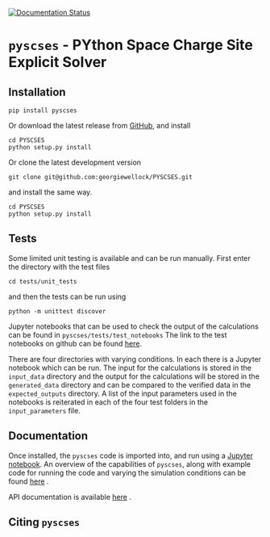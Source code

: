 [![Documentation Status](https://readthedocs.org/projects/gwpb/badge/?version=latest)](https://gwpb.readthedocs.io/en/latest/?badge=latest)

# `pyscses` - PYthon Space Charge Site Explicit Solver

## Installation

```
pip install pyscses
```

Or download the latest release from [GitHub](https://github.com/georgiewellock/PYSCSES/releases), and install
```
cd PYSCSES
python setup.py install
```

Or clone the latest development version
```
git clone git@github.com:georgiewellock/PYSCSES.git
```
and install the same way.
```
cd PYSCSES
python setup.py install 
```
## Tests

Some limited unit testing is available and can be run manually. First enter the directory with the test files
```
cd tests/unit_tests
```
and then the tests can be run using
```
python -m unittest discover
```

Jupyter notebooks that can be used to check the output of the calculations can be found in
`pyscses/tests/test_notebooks`
The link to the test notebooks on github can be found [here](https://github.com/georgiewellock/PYSCSES/tree/master/tests/test_notebooks).

There are four directories with varying conditions. In each there is a Jupyter notebook which can be run. The input for the calculations is stored in the `input_data` directory and the output for the calculations will be stored in the `generated_data` directory and can be compared to the verified data in the `expected_outputs` directory. A list of the input parameters used in the notebooks is reiterated in each of the four test folders in the `input_parameters` file. 

## Documentation
Once installed, the `pyscses` code is imported into, and run using a [Jupyter notebook](http://jupyter-notebook.readthedocs.io/en/latest/#).
An overview of the capabilities of `pyscses`, along with example code for running the code and varying the simulation conditions can be found [here](https://github.com/georgiewellock/PYSCSES/blob/master/userguides/notebooks/userguide.ipynb) .

API documentation is available [here](https://gwpb.readthedocs.io/en/latest/) .
## Citing `pyscses`
